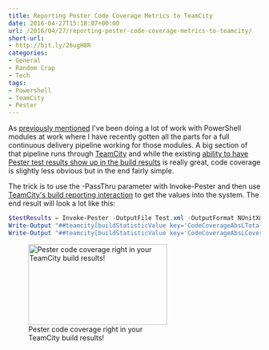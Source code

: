 ```yaml
---
title: Reporting Pester Code Coverage Metrics to TeamCity
date: 2016-04-27T15:18:07+00:00
url: /2016/04/27/reporting-pester-code-coverage-metrics-to-teamcity/
short-url:
- http://bit.ly/26ugH8R
categories:
- General
- Random Crap
- Tech
tags:
- Powershell
- TeamCity
- Pester
---
```

As <a href="http://www.cavort.org/2016/04/08/simple-test-coverage-check-for-script-modules/">previously mentioned</a> I've been doing a lot of work with PowerShell modules at work where I have recently gotten all the parts for a full continuous delivery pipeline working for those modules. A big section of that pipeline runs through <a href="https://www.jetbrains.com/teamcity/">TeamCity</a> and while the existing <a href="https://github.com/pester/Pester/wiki/Showing-Test-Results-in-CI-%28TeamCity%2C-AppVeyor%29">ability to have Pester test results show up in the build results</a> is really great, code coverage is slightly less obvious but in the end fairly simple.

The trick is to use the -PassThru parameter with Invoke-Pester and then use <a href="https://confluence.jetbrains.com/display/TCD8/Build+Script+Interaction+with+TeamCity#BuildScriptInteractionwithTeamCity-ReportingBuildStatistics">TeamCity's build reporting interaction</a> to get the values into the system. The end result will look a lot like this:

```powershell
$testResults = Invoke-Pester -OutputFile Test.xml -OutputFormat NUnitXml -CodeCoverage (Get-ChildItem -Path $PSScriptRoot\*.ps1 -Exclude *.Tests.* ).FullName -PassThru
Write-Output "##teamcity[buildStatisticValue key='CodeCoverageAbsLTotal' value='$($testResults.CodeCoverage.NumberOfCommandsAnalyzed)']"
Write-Output "##teamcity[buildStatisticValue key='CodeCoverageAbsLCovered' value='$($testResults.CodeCoverage.NumberOfCommandsExecuted)']"
```

<figure id="attachment_1156" style="width: 277px" class="wp-caption aligncenter"><a href="http://www.cavort.org/wp-content/uploads/2016/04/PesterCodeCoverage.png"><img src="http://www.cavort.org/wp-content/uploads/2016/04/PesterCodeCoverage.png" alt="Pester code coverage right in your TeamCity build results!" width="277" height="161" class="size-full wp-image-1156" /></a><figcaption class="wp-caption-text">Pester code coverage right in your TeamCity build results!</figcaption></figure>